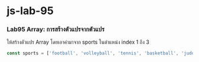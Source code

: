 # js-lab-95
### Lab95 Array: การสร้างตัวแปรจากตัวแปร
ให้สร้างตัวแปร Array โดยเอาค่ามาจาก sports ในตำแหน่ง index 1 ถึง 3

```JavaScript
const sports = ['football', 'volleyball', 'tennis', 'basketball', 'judo'];
```

